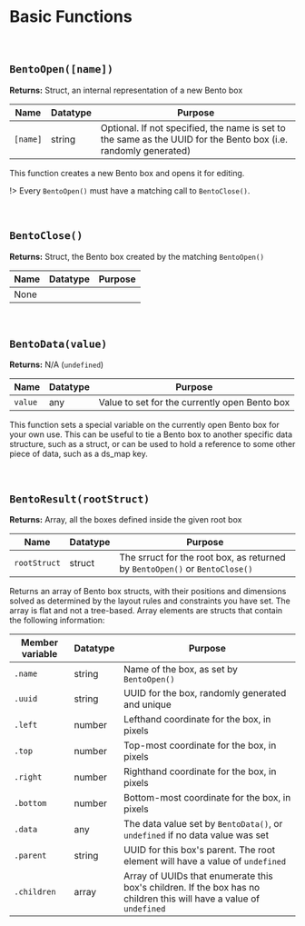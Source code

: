 # Basic Functions

&nbsp;

## `BentoOpen([name])`

**Returns:** Struct, an internal representation of a new Bento box

|Name    |Datatype|Purpose                                                                                                        |
|--------|--------|---------------------------------------------------------------------------------------------------------------|
|`[name]`|string  |Optional. If not specified, the name is set to the same as the UUID for the Bento box (i.e. randomly generated)|

This function creates a new Bento box and opens it for editing.

!> Every `BentoOpen()` must have a matching call to `BentoClose()`.

&nbsp;

## `BentoClose()`

**Returns:** Struct, the Bento box created by the matching `BentoOpen()`

|Name|Datatype|Purpose|
|----|--------|-------|
|None|        |       |

&nbsp;

## `BentoData(value)`

**Returns:** N/A (`undefined`)

|Name   |Datatype|Purpose                                      |
|-------|--------|---------------------------------------------|
|`value`|any     |Value to set for the currently open Bento box|

This function sets a special variable on the currently open Bento box for your own use. This can be useful to tie a Bento box to another specific data structure, such as a struct, or can be used to hold a reference to some other piece of data, such as a ds_map key.

&nbsp;

## `BentoResult(rootStruct)`

**Returns:** Array, all the boxes defined inside the given root box

|Name       |Datatype|Purpose                                                                             |
|-----------|--------|------------------------------------------------------------------------------------|
|`rootStruct`|struct |The srruct for the root box, as returned by `BentoOpen()` or `BentoClose()`|

Returns an array of Bento box structs, with their positions and dimensions solved as determined by the layout rules and constraints you have set. The array is flat and not a tree-based. Array elements are structs that contain the following information:

|Member variable|Datatype|Purpose                                                                                                            |
|---------------|--------|-------------------------------------------------------------------------------------------------------------------|
|`.name`        |string  |Name of the box, as set by `BentoOpen()`                                                                           |
|`.uuid`        |string  |UUID for the box, randomly generated and unique                                                                    |
|`.left`        |number  |Lefthand coordinate for the box, in pixels                                                                         |
|`.top`         |number  |Top-most coordinate for the box, in pixels                                                                         |
|`.right`       |number  |Righthand coordinate for the box, in pixels                                                                        |
|`.bottom`      |number  |Bottom-most coordinate for the box, in pixels                                                                      |
|`.data`        |any     |The data value set by `BentoData()`, or `undefined` if no data value was set                                       |
|`.parent`      |string  |UUID for this box's parent. The root element will have a value of `undefined`                                      |
|`.children`    |array   |Array of UUIDs that enumerate this box's children. If the box has no children this will have a value of `undefined`|
